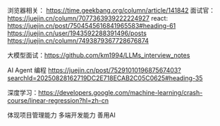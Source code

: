 浏览器相关： https://time.geekbang.org/column/article/141842
面试官： https://juejin.cn/column/7077363939222224927
react: https://juejin.cn/post/7504545616841965583#heading-61
https://juejin.cn/user/1943592288391496/posts
https://juejin.cn/column/7493879367728676874

大模型面试：https://github.com/km1994/LLMs_interview_notes

AI Agent 编程 https://juejin.cn/post/7529101019687567403?searchId=20250828162719DC2E718ECAB2C05C0625#heading-35

深度学习：https://developers.google.com/machine-learning/crash-course/linear-regression?hl=zh-cn

体现项目管理能力
多端开发能力
善用AI
